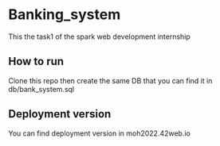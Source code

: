 # Banking_system
This the task1 of the spark web development internship
## How to run 
Clone this repo then create the same DB that you can find it in db/bank_system.sql 
## Deployment version
You can find deployment version in moh2022.42web.io
